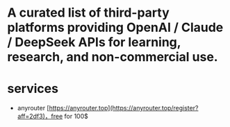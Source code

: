 # A curated list of third-party platforms providing OpenAI / Claude / DeepSeek APIs for learning, research, and non-commercial use.

# services
- anyrouter
[https://anyrouter.top](https://anyrouter.top/register?aff=2df3)，free for 100$


